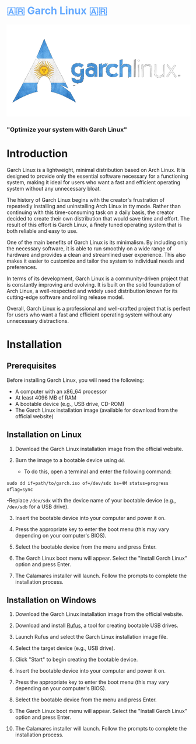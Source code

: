 # <span style="color:#66aaff;">:argentina: Garch Linux :argentina:</span>
![wallpaper](https://github.com/SantiagoCalligari/GarchLinux/blob/main/GarchLinuxImagenes/GarchaLinuxArgentina.png)
### "Optimize your system with Garch Linux"
# Introduction
Garch Linux is a lightweight, minimal distribution based on Arch Linux. It is designed to provide only the essential software necessary for a functioning system, making it ideal for users who want a fast and efficient operating system without any unnecessary bloat.

The history of Garch Linux begins with the creator's frustration of repeatedly installing and uninstalling Arch Linux in tty mode. Rather than continuing with this time-consuming task on a daily basis, the creator decided to create their own distribution that would save time and effort. The result of this effort is Garch Linux, a finely tuned operating system that is both reliable and easy to use.

One of the main benefits of Garch Linux is its minimalism. By including only the necessary software, it is able to run smoothly on a wide range of hardware and provides a clean and streamlined user experience. This also makes it easier to customize and tailor the system to individual needs and preferences.

In terms of its development, Garch Linux is a community-driven project that is constantly improving and evolving. It is built on the solid foundation of Arch Linux, a well-respected and widely used distribution known for its cutting-edge software and rolling release model.

Overall, Garch Linux is a professional and well-crafted project that is perfect for users who want a fast and efficient operating system without any unnecessary distractions.

# Installation
## Prerequisites

Before installing Garch Linux, you will need the following:

- A computer with an x86_64 processor
- At least 4096 MB of RAM
- A bootable device (e.g., USB drive, CD-ROM)
- The Garch Linux installation image (available for download from the official website)

## Installation on Linux

1. Download the Garch Linux installation image from the official website.

2. Burn the image to a bootable device using `dd`.

   - To do this, open a terminal and enter the following command:
   
`sudo dd if=path/to/garch.iso of=/dev/sdx bs=4M status=progress oflag=sync`

   -Replace `/dev/sdx` with the device name of your bootable device (e.g., `/dev/sdb` for a USB drive).
   
3. Insert the bootable device into your computer and power it on.

4. Press the appropriate key to enter the boot menu (this may vary depending on your computer's BIOS).

5. Select the bootable device from the menu and press Enter.

6. The Garch Linux boot menu will appear. Select the "Install Garch Linux" option and press Enter.

7. The Calamares installer will launch. Follow the prompts to complete the installation process.

## Installation on Windows

1. Download the Garch Linux installation image from the official website.

2. Download and install [Rufus](https://rufus.ie/), a tool for creating bootable USB drives.

3. Launch Rufus and select the Garch Linux installation image file.

4. Select the target device (e.g., USB drive).

5. Click "Start" to begin creating the bootable device.

6. Insert the bootable device into your computer and power it on.

7. Press the appropriate key to enter the boot menu (this may vary depending on your computer's BIOS).

8. Select the bootable device from the menu and press Enter.

9. The Garch Linux boot menu will appear. Select the "Install Garch Linux" option and press Enter.

10. The Calamares installer will launch. Follow the prompts to complete the installation process.
